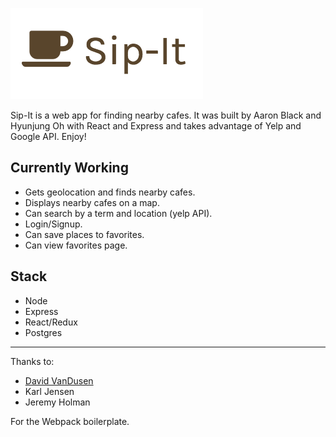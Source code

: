 ![alt tag](https://github.com/ab218/sipit/blob/master/src/Images/Logo.png)


Sip-It is a web app for finding nearby cafes. It was built by Aaron Black and Hyunjung Oh with React and Express and takes advantage of Yelp and Google API. Enjoy!

## Currently Working
- Gets geolocation and finds nearby cafes.
- Displays nearby cafes on a map.
- Can search by a term and location (yelp API).
- Login/Signup.
- Can save places to favorites.
- Can view favorites page.

## Stack
- Node
- Express
- React/Redux
- Postgres

---

Thanks to:

* [David VanDusen](https://github.com/davidvandusen/react-webpack-boilerplate)
* Karl Jensen
* Jeremy Holman

For the Webpack boilerplate.

